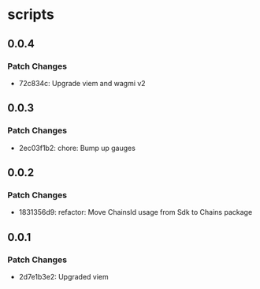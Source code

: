 # scripts

## 0.0.4

### Patch Changes

- 72c834c: Upgrade viem and wagmi v2

## 0.0.3

### Patch Changes

- 2ec03f1b2: chore: Bump up gauges

## 0.0.2

### Patch Changes

- 1831356d9: refactor: Move ChainsId usage from Sdk to Chains package

## 0.0.1

### Patch Changes

- 2d7e1b3e2: Upgraded viem
